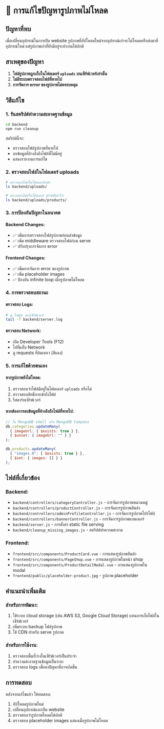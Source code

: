 # 🔧 การแก้ไขปัญหารูปภาพไม่โหลด

## ปัญหาที่พบ
เมื่อเปลี่ยนอุปกรณ์ในการเปิด website รูปภาพที่อัปโหลดใหม่จากอุปกรณ์เก่าจะไม่โหลดหรือส่งมาที่อุปกรณ์ใหม่ แต่รูปภาพเก่าที่ยังมีอยู่จะทำงานได้ปกติ

## สาเหตุของปัญหา
1. **ไฟล์รูปภาพถูกเก็บในโฟลเดอร์ `uploads` บนเซิร์ฟเวอร์เท่านั้น**
2. **ไม่มีระบบตรวจสอบไฟล์ที่หายไป**
3. **การจัดการ error ของรูปภาพไม่ครอบคลุม**

## วิธีแก้ไข

### 1. รันสคริปต์ทำความสะอาดฐานข้อมูล
```bash
cd backend
npm run cleanup
```

สคริปต์นี้จะ:
- ตรวจสอบไฟล์รูปภาพที่หายไป
- ลบข้อมูลที่อ้างอิงถึงไฟล์ที่ไม่มีอยู่
- แสดงรายงานการแก้ไข

### 2. ตรวจสอบไฟล์ในโฟลเดอร์ uploads
```bash
# ตรวจสอบไฟล์ในโฟลเดอร์หลัก
ls backend/uploads/

# ตรวจสอบไฟล์ในโฟลเดอร์ products
ls backend/uploads/products/
```

### 3. การป้องกันปัญหาในอนาคต

#### Backend Changes:
- ✅ เพิ่มการตรวจสอบไฟล์รูปภาพก่อนส่งข้อมูล
- ✅ เพิ่ม middleware ตรวจสอบไฟล์ก่อน serve
- ✅ ปรับปรุงการจัดการ error

#### Frontend Changes:
- ✅ เพิ่มการจัดการ error ของรูปภาพ
- ✅ เพิ่ม placeholder images
- ✅ ป้องกัน infinite loop เมื่อรูปภาพไม่โหลด

### 4. การตรวจสอบสถานะ

#### ตรวจสอบ Logs:
```bash
# ดู logs ของเซิร์ฟเวอร์
tail -f backend/server.log
```

#### ตรวจสอบ Network:
- เปิด Developer Tools (F12)
- ไปที่แท็บ Network
- ดู requests ที่ล้มเหลว (สีแดง)

### 5. การแก้ไขด้วยตนเอง

#### หากรูปภาพยังไม่โหลด:
1. ตรวจสอบว่าไฟล์มีอยู่ในโฟลเดอร์ `uploads` หรือไม่
2. ตรวจสอบสิทธิ์การเข้าถึงไฟล์
3. รีสตาร์ทเซิร์ฟเวอร์

#### หากต้องการลบข้อมูลที่อ้างอิงถึงไฟล์ที่หายไป:
```javascript
// ใน MongoDB shell หรือ MongoDB Compass
db.categories.updateMany(
  { imageUrl: { $exists: true } },
  { $unset: { imageUrl: "" } }
);

db.products.updateMany(
  { "images.0": { $exists: true } },
  { $set: { images: [] } }
);
```

## ไฟล์ที่เกี่ยวข้อง

### Backend:
- `backend/controllers/categoryController.js` - การจัดการรูปภาพหมวดหมู่
- `backend/controllers/productController.js` - การจัดการรูปภาพสินค้า
- `backend/controllers/adminProfileController.js` - การจัดการรูปภาพโปรไฟล์
- `backend/controllers/bannerController.js` - การจัดการรูปภาพแบนเนอร์
- `backend/server.js` - การตั้งค่า static file serving
- `backend/cleanup_missing_images.js` - สคริปต์ทำความสะอาด

### Frontend:
- `frontend/src/components/ProductCard.vue` - การแสดงรูปภาพสินค้า
- `frontend/src/components/PageShop.vue` - การแสดงรูปภาพในหน้า shop
- `frontend/src/components/ProductDetailModal.vue` - การแสดงรูปภาพใน modal
- `frontend/public/placeholder-product.jpg` - รูปภาพ placeholder

## คำแนะนำเพิ่มเติม

### สำหรับการพัฒนา:
1. ใช้ระบบ cloud storage (เช่น AWS S3, Google Cloud Storage) แทนการเก็บไฟล์ในเซิร์ฟเวอร์
2. เพิ่มระบบ backup ไฟล์รูปภาพ
3. ใช้ CDN สำหรับ serve รูปภาพ

### สำหรับการใช้งาน:
1. ตรวจสอบพื้นที่ว่างในเซิร์ฟเวอร์เป็นประจำ
2. ทำความสะอาดฐานข้อมูลเป็นระยะ
3. ตรวจสอบ logs เพื่อหาปัญหาที่อาจเกิดขึ้น

## การทดสอบ

หลังจากแก้ไขแล้ว ให้ทดสอบ:
1. อัปโหลดรูปภาพใหม่
2. เปลี่ยนอุปกรณ์และเปิด website
3. ตรวจสอบว่ารูปภาพโหลดได้ปกติ
4. ตรวจสอบ placeholder images แสดงเมื่อรูปภาพไม่โหลด 
